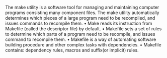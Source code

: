 The make utility is a software tool for managing and maintaining
computer programs consisting many component files. The make utility
automatically determines which pieces of a large program need to be
recompiled, and issues commands to recompile them.
• Make reads its instruction from Makefile (called the descriptor file) by
default.
• Makefile sets a set of rules to determine which parts of a program
need to be recompile, and issues command to recompile them.
• Makefile is a way of automating software building procedure and other
complex tasks with dependencies.
• Makefile contains: dependency rules, macros and suffix(or implicit)
rules.
